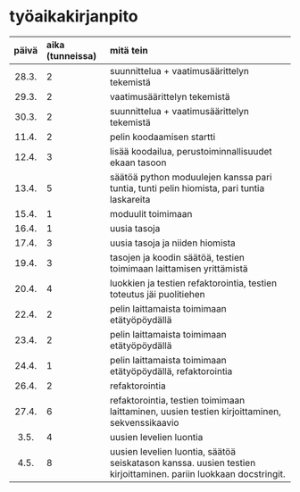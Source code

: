 # työaikakirjanpito

| päivä | aika (tunneissa) | mitä tein  |
| :----:|:-----| :-----|
| 28.3. | 2    | suunnittelua + vaatimusäärittelyn tekemistä |
| 29.3. | 2    | vaatimusäärittelyn tekemistä |
| 30.3. | 2    | suunnittelua + vaatimusäärittelyn tekemistä |
| 11.4. | 2    | pelin koodaamisen startti |
| 12.4. | 3    | lisää koodailua, perustoiminnallisuudet ekaan tasoon |
| 13.4. | 5    | säätöä python moduulejen kanssa pari tuntia, tunti pelin hiomista, pari tuntia laskareita |
| 15.4. | 1    | moduulit toimimaan |
| 16.4. | 1   | uusia tasoja |
| 17.4. | 3   | uusia tasoja ja niiden hiomista |
| 19.4. | 3   | tasojen ja koodin säätöä, testien toimimaan laittamisen yrittämistä |
| 20.4. | 4   | luokkien ja testien refaktorointia, testien toteutus jäi puolitiehen |
| 22.4. | 2   | pelin laittamaista toimimaan etätyöpöydällä |
| 23.4. | 2   | pelin laittamaista toimimaan etätyöpöydällä |
| 24.4. | 1   | pelin laittamaista toimimaan etätyöpöydällä, refaktorointia |
| 26.4. | 2   | refaktorointia |
| 27.4. | 6   | refaktorointia, testien toimimaan laittaminen, uusien testien kirjoittaminen, sekvenssikaavio |
| 3.5. | 4   | uusien levelien luontia |
| 4.5. | 8   | uusien levelien luontia, säätöä seiskatason kanssa. uusien testien kirjoittaminen. pariin luokkaan docstringit. |

